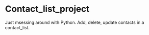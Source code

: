 # Contact_list_project
Just msessing around with Python.
Add, delete, update contacts in a contact_list.

